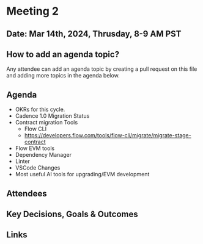 # Meeting 2

## Date: Mar 14th, 2024, Thrusday, 8-9 AM PST

## How to add an agenda topic?
Any attendee can add an agenda topic by creating a pull request on this file and adding more topics in the agenda below.

## Agenda
* OKRs for this cycle.
* Cadence 1.0 Migration Status
* Contract migration Tools
  * Flow CLI
  * https://developers.flow.com/tools/flow-cli/migrate/migrate-stage-contract
* Flow EVM tools
* Dependency Manager
* Linter
* VSCode Changes
* Most useful AI tools for upgrading/EVM development
  
## Attendees 


## Key Decisions, Goals & Outcomes 


## Links

